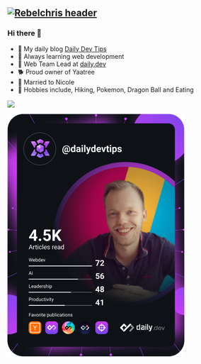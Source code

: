 ## [![Rebelchris header](https://github.com/rebelchris/rebelchris/blob/master/assets/social-cover.png)](https://daily-dev-tips.com)

### Hi there 👋

- 🚨 My daily blog [Daily Dev Tips](https://daily-dev-tips.com/)
- 🌱 Always learning web development
- 🚀 Web Team Lead at [daily.dev](https://daily.dev/)
- 🐕 Proud owner of Yaatree
- 💍 Married to Nicole
- 🙉 Hobbies include, Hiking, Pokemon, Dragon Ball and Eating

<img align="center" src="https://github-readme-stats.vercel.app/api/?username=rebelchris&theme=dracula" />

<a href="https://app.daily.dev/DailyDevTips"><img src="https://github.com/rebelchris/rebelchris/blob/master/devcard.svg" width="400" alt="Chris Bongers's Dev Card"/></a>
